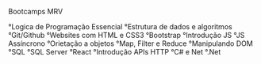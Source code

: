 Bootcamps MRV



°Logica de Programação Essencial
°Estrutura de dados e algoritmos
°Git/Github
°Websites com HTML e CSS3
°Bootstrap
°Introdução JS
°JS Assíncrono
°Orietação a objetos
°Map, Filter e Reduce
°Manipulando DOM
°SQL
°SQL Server
°React
°Introdução APIs HTTP
°C# e Net
°.Net
